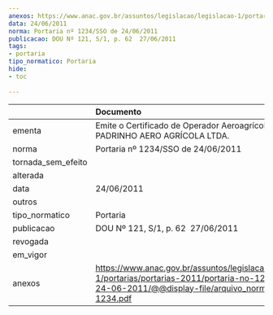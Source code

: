 ```yaml
---
anexos: https://www.anac.gov.br/assuntos/legislacao/legislacao-1/portarias/portarias-2011/portaria-no-1234-sso-de-24-06-2011/@@display-file/arquivo_norma/PA2011-1234.pdf
data: 24/06/2011
norma: Portaria nº 1234/SSO de 24/06/2011
publicacao: DOU Nº 121, S/1, p. 62  27/06/2011
tags:
- portaria
tipo_normatico: Portaria
hide: 
- toc 
 
---
```


|                    | Documento                                                                                                                                                         |
|:-------------------|:------------------------------------------------------------------------------------------------------------------------------------------------------------------|
| ementa             | Emite o Certificado de Operador Aeroagrícola - PADRINHO AERO AGRÍCOLA LTDA.                                                                                       |
| norma              | Portaria nº 1234/SSO de 24/06/2011                                                                                                                                |
| tornada_sem_efeito |                                                                                                                                                                   |
| alterada           |                                                                                                                                                                   |
| data               | 24/06/2011                                                                                                                                                        |
| outros             |                                                                                                                                                                   |
| tipo_normatico     | Portaria                                                                                                                                                          |
| publicacao         | DOU Nº 121, S/1, p. 62  27/06/2011                                                                                                                                |
| revogada           |                                                                                                                                                                   |
| em_vigor           |                                                                                                                                                                   |
| anexos             | https://www.anac.gov.br/assuntos/legislacao/legislacao-1/portarias/portarias-2011/portaria-no-1234-sso-de-24-06-2011/@@display-file/arquivo_norma/PA2011-1234.pdf |